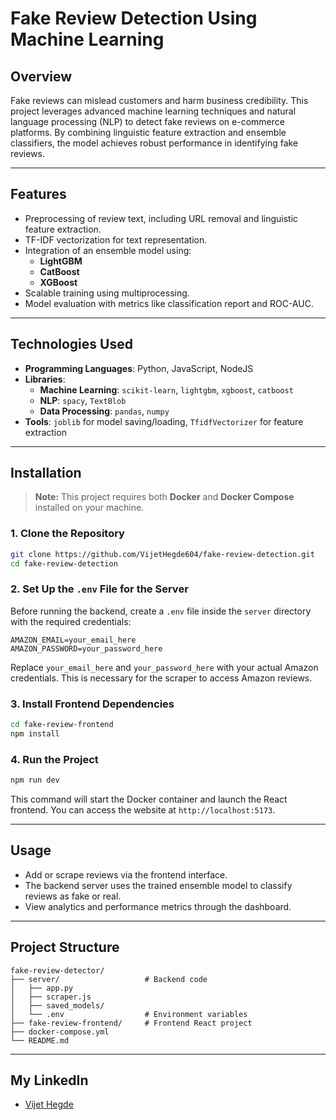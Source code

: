 # **Fake Review Detection Using Machine Learning**

## **Overview**

Fake reviews can mislead customers and harm business credibility. This project leverages advanced machine learning techniques and natural language processing (NLP) to detect fake reviews on e-commerce platforms. By combining linguistic feature extraction and ensemble classifiers, the model achieves robust performance in identifying fake reviews.

-----

## **Features**

  * Preprocessing of review text, including URL removal and linguistic feature extraction.
  * TF-IDF vectorization for text representation.
  * Integration of an ensemble model using:
      * **LightGBM**
      * **CatBoost**
      * **XGBoost**
  * Scalable training using multiprocessing.
  * Model evaluation with metrics like classification report and ROC-AUC.

-----

## **Technologies Used**

  * **Programming Languages**: Python, JavaScript, NodeJS
  * **Libraries**:
      * **Machine Learning**: `scikit-learn`, `lightgbm`, `xgboost`, `catboost`
      * **NLP**: `spacy`, `TextBlob`
      * **Data Processing**: `pandas`, `numpy`
  * **Tools**: `joblib` for model saving/loading, `TfidfVectorizer` for feature extraction

-----

## **Installation**

> **Note:** This project requires both **Docker** and **Docker Compose** installed on your machine.

### **1. Clone the Repository**

```bash
git clone https://github.com/VijetHegde604/fake-review-detection.git
cd fake-review-detection
```

### **2. Set Up the `.env` File for the Server**

Before running the backend, create a `.env` file inside the `server` directory with the required credentials:

```
AMAZON_EMAIL=your_email_here
AMAZON_PASSWORD=your_password_here
```

Replace `your_email_here` and `your_password_here` with your actual Amazon credentials. This is necessary for the scraper to access Amazon reviews.

### **3. Install Frontend Dependencies**

```bash
cd fake-review-frontend
npm install
```

### **4. Run the Project**

```bash
npm run dev
```

This command will start the Docker container and launch the React frontend. You can access the website at `http://localhost:5173`.

-----

## **Usage**

  * Add or scrape reviews via the frontend interface.
  * The backend server uses the trained ensemble model to classify reviews as fake or real.
  * View analytics and performance metrics through the dashboard.

-----

## **Project Structure**

```
fake-review-detector/
├── server/                   # Backend code
│   ├── app.py
│   ├── scraper.js
│   ├── saved_models/
│   └── .env                  # Environment variables
├── fake-review-frontend/     # Frontend React project
├── docker-compose.yml
└── README.md
```

-----

## **My LinkedIn**

  * [Vijet Hegde](https://www.linkedin.com/in/vijet-hegde-5b8324274/)
